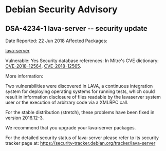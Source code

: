 
Debian Security Advisory
========================


DSA-4234-1 lava-server -- security update
-----------------------------------------



Date Reported:
22 Jun 2018
Affected Packages:

[lava-server](https://packages.debian.org/src:lava-server)

Vulnerable:
Yes
Security database references:
In Mitre's CVE dictionary: [CVE-2018-12564](https://security-tracker.debian.org/tracker/CVE-2018-12564), [CVE-2018-12565](https://security-tracker.debian.org/tracker/CVE-2018-12565).  

More information:

Two vulnerabilities were discovered in LAVA, a continuous integration
system for deploying operating systems for running tests, which could
result in information disclosure of files readable by the lavaserver
system user or the execution of arbitrary code via a XMLRPC call.


For the stable distribution (stretch), these problems have been fixed in
version 2016.12-3.


We recommend that you upgrade your lava-server packages.


For the detailed security status of lava-server please refer to
its security tracker page at:
<https://security-tracker.debian.org/tracker/lava-server>





